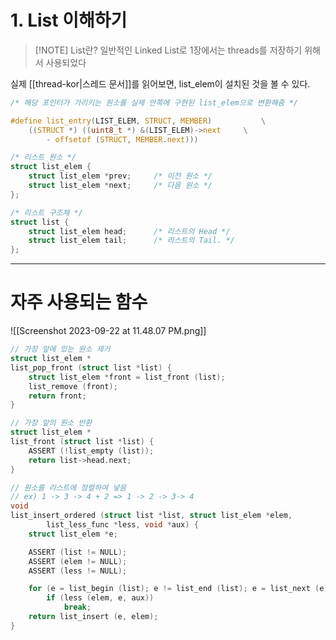 # 1. List 이해하기
> [!NOTE] List란?
> 일반적인 Linked List로 1장에서는 threads를 저장하기 위해서 사용되었다

실제 [[thread-kor|스레드 문서]]를 읽어보면, list_elem이 설치된 것을 볼 수 있다.
```C
/* 해당 포인터가 가리키는 원소를 실제 안쪽에 구현된 list_elem으로 변환해줌 */

#define list_entry(LIST_ELEM, STRUCT, MEMBER)           \
	((STRUCT *) ((uint8_t *) &(LIST_ELEM)->next     \
		- offsetof (STRUCT, MEMBER.next)))

/* 리스트 원소 */
struct list_elem {
	struct list_elem *prev;     /* 이전 원소 */
	struct list_elem *next;     /* 다음 원소 */
};

/* 리스트 구조체 */
struct list {
	struct list_elem head;      /* 리스트의 Head */
	struct list_elem tail;      /* 리스트의 Tail. */
};
```

---
# 자주 사용되는 함수
![[Screenshot 2023-09-22 at 11.48.07 PM.png]]

```c
// 가장 앞에 있는 원소 제거
struct list_elem *
list_pop_front (struct list *list) {
	struct list_elem *front = list_front (list);
	list_remove (front);
	return front;
}

// 가장 앞의 원소 반환 
struct list_elem *
list_front (struct list *list) {
	ASSERT (!list_empty (list));
	return list->head.next;
}

// 원소를 리스트에 정렬하여 넣음
// ex) 1 -> 3 -> 4 + 2 => 1 -> 2 -> 3-> 4
void
list_insert_ordered (struct list *list, struct list_elem *elem,
		list_less_func *less, void *aux) {
	struct list_elem *e;

	ASSERT (list != NULL);
	ASSERT (elem != NULL);
	ASSERT (less != NULL);

	for (e = list_begin (list); e != list_end (list); e = list_next (e))
		if (less (elem, e, aux))
			break;
	return list_insert (e, elem);
}
```

